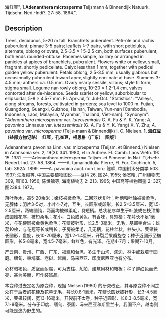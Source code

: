 海红豆",
1.**Adenanthera microsperma** Teijsmann & Binnendijk Natuurk. Tijdschr. Ned.-Indi?. 27: 58. 1864.",

## Description
Trees, deciduous, 5-20 m tall. Branchlets puberulent. Peti-ole and rachis puberulent; pinnae 3-5 pairs; leaflets 4-7 pairs, with short petiolules, alternate, oblong or ovate, 2.5-3.5 × 1.5-2.5 cm, both surfaces puberulent, both ends rounded-obtuse. Racemes simple, axillary or arranged in panicles at apices of branchlets, puberulent. Flowers white or yellow, small, fragrant, shortly pedicellate. Calyx less than 1 mm, together with pedicel golden yellow puberulent. Petals oblong, 2.5-3.5 mm, usually glabrous but occasionally puberulent toward apex, slightly con-nate at base. Stamens 3-4.5 mm; anthers ca. 0.5 mm. Ovary nearly sessile, villous; style filiform; stigma small. Legume nar-rowly oblong, 10-20 × 1.2-1.4 cm, valves contorted after de-hiscence. Seeds scarlet or yellow, suborbicular to ellipsoidal, 5-8 × 4.5-7 mm. Fl. Apr-Jul, fr. Jul-Oct.
  "Statistics": "Valleys, along streams, forests, cultivated in gardens; sea level to 1000 m. Fujian, Guangdong, Guangxi, Guizhou, Hainan, Taiwan, Yun-nan [Cambodia, Indonesia, Laos, Malaysia, Myanmar, Thailand, Viet-nam].
  "Synonym": "*Adenanthera microsperma* var. *luteosemiralis* G. A. Fu &amp; Y. K. Yang; *A. pavonina* Linnaeus var. *luteosemiralis* (G. A. Fu &amp; Y. K. Yang) X. Y. Zhu; *A. pavonina* var. *microsperma* (Teijs-mann &amp; Binnendijk) I. C. Nielsen.
**1. 海红豆（益部方物记略）　红豆，孔雀豆，相思格（广东）　图版1**

Adenanthera pavonina Linn. var. microsperma (Teijsm. et Binnend.) Nielsen in Adansonia ser. 2, 19(3): 341. 1980, et in Aubrev. Fl. Camb. Laos Vietn. 19: 15. 1981. ——Adenanthera microsperma Teijsm. et Binnend. in Nat. Tijdschr. Nederl. Ind. 27: 58. 1864. ——A. tamarindifolia Pierre, Fl. For. Cochinch. 5, tab. 392A. 1899. ——A. pavonina auct. non Linn.: 陈嵘, 中国树木分类学 503. 1937; 汪发缵等, 中国主要植物图说——豆科 26, 图24. 1955; 侯宽昭, 广州植物志309, 图163. 1956; 陈焕镛等, 海南植物志 2: 213. 1965; 中国高等植物图鉴 2: 327, 图2384. 1972。

落叶乔木，高5-20余米；嫩枝被微柔毛。二回羽状复叶；叶柄和叶轴被微柔毛，无腺体；羽片3-5对，小叶4-7对，互生，长圆形或卵形，长2.5=3.5厘米，宽1.5-2.5厘米，两端圆钝，两面均被微柔毛，具短柄。总状花序单生于叶腋或在枝顶排成圆锥花序，被短柔毛；花小，白色或黄色，有香味，具短梗；花萼长不足1毫米，与花梗同被金黄色柔毛；花瓣披针形，长2.5-3毫米，无毛，基部稍合生；雄蕊10枚，与花冠等长或稍长；子房被柔毛，几无柄，花柱丝状，柱头小。荚果狭长圆形，盘旋，长10-20厘米，宽1.2-1.4厘米，开裂后果瓣旋卷；种子近圆形至椭圆形，长5-8毫米，宽4.5-7毫米，鲜红色，有光泽。花期4-7月；果期7-10月。

产云南、贵州、广西、广东、福建和台湾。多生于山沟、溪边、林中或栽培于园庭。缅甸、柬埔寨、老挝、越南、马来西亚、印度尼西亚也有分布。

心材暗褐色，质坚而耐腐，可为支柱、船舶、建筑用材和箱板；种子鲜红色而光亮，甚为美丽，可作装饰品。

本变种过去定名为原变种，现据 Nielsen (1980) 的研究改正，其与原变种不同之处在于后者的花梗及花萼无毛，萼长0.8-1毫米，花瓣长圆状披针形，长3-4.5毫米，荚果较阔，宽13-16毫米，开裂前不太卷，种子近圆形，长8.3-8.5毫米，宽7.1-8毫米。分布于印度、缅甸、泰国、马来西亚和斯里兰卡，我国不产，越南则可能是逸为野生的。
